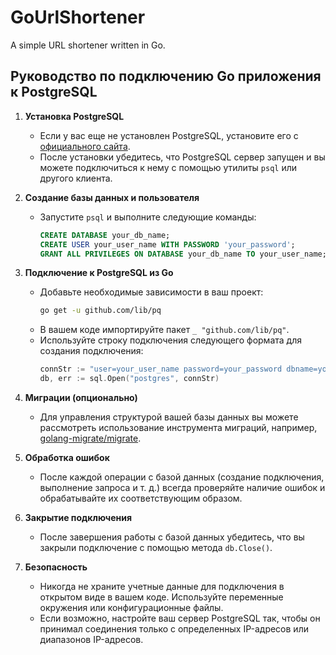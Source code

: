 # GoUrlShortener

A simple URL shortener written in Go.


## Руководство по подключению Go приложения к PostgreSQL

1. **Установка PostgreSQL**
   - Если у вас еще не установлен PostgreSQL, установите его с [официального сайта](https://www.postgresql.org/download/).
   - После установки убедитесь, что PostgreSQL сервер запущен и вы можете подключиться к нему с помощью утилиты `psql` или другого клиента.

2. **Создание базы данных и пользователя**
   - Запустите `psql` и выполните следующие команды:
     ```sql
     CREATE DATABASE your_db_name;
     CREATE USER your_user_name WITH PASSWORD 'your_password';
     GRANT ALL PRIVILEGES ON DATABASE your_db_name TO your_user_name;
     ```

3. **Подключение к PostgreSQL из Go**
   - Добавьте необходимые зависимости в ваш проект:
     ```bash
     go get -u github.com/lib/pq
     ```
   - В вашем коде импортируйте пакет `_ "github.com/lib/pq"`.
   - Используйте строку подключения следующего формата для создания подключения:
     ```go
     connStr := "user=your_user_name password=your_password dbname=your_db_name sslmode=disable"
     db, err := sql.Open("postgres", connStr)
     ```

4. **Миграции (опционально)**
   - Для управления структурой вашей базы данных вы можете рассмотреть использование инструмента миграций, например, [golang-migrate/migrate](https://github.com/golang-migrate/migrate).

5. **Обработка ошибок**
   - После каждой операции с базой данных (создание подключения, выполнение запроса и т. д.) всегда проверяйте наличие ошибок и обрабатывайте их соответствующим образом.

6. **Закрытие подключения**
   - После завершения работы с базой данных убедитесь, что вы закрыли подключение с помощью метода `db.Close()`.

7. **Безопасность**
   - Никогда не храните учетные данные для подключения в открытом виде в вашем коде. Используйте переменные окружения или конфигурационные файлы.
   - Если возможно, настройте ваш сервер PostgreSQL так, чтобы он принимал соединения только с определенных IP-адресов или диапазонов IP-адресов.

